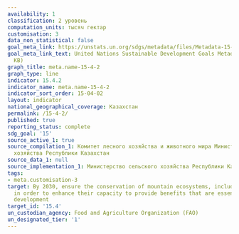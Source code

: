 ```yaml
---
availability: 1
classification: 2 уровень
computation_units: тысяч гектар
customisation: 3
data_non_statistical: false
goal_meta_link: https://unstats.un.org/sdgs/metadata/files/Metadata-15-04-02.pdf
goal_meta_link_text: United Nations Sustainable Development Goals Metadata (PDF 384
  KB)
graph_title: meta.name-15-4-2
graph_type: line
indicator: 15.4.2
indicator_name: meta.name-15-4-2
indicator_sort_order: 15-04-02
layout: indicator
national_geographical_coverage: Казахстан
permalink: /15-4-2/
published: true
reporting_status: complete
sdg_goal: '15'
source_active_1: true
source_compilation_1: Комитет лесного хозяйства и животного мира Министерство сельского
  хозяйства Республики Казахстан
source_data_1: null
source_implementation_1: Министерство сельского хозяйства Республики Казахстан
tags:
- meta.customisation-3
target: By 2030, ensure the conservation of mountain ecosystems, including their biodiversity,
  in order to enhance their capacity to provide benefits that are essential for sustainable
  development
target_id: '15.4'
un_custodian_agency: Food and Agriculture Organization (FAO)
un_designated_tier: '1'
---
```


